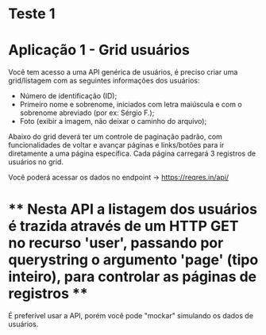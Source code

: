 # Teste 1
# Aplicação 1 - Grid usuários
 
Você tem acesso a uma API genérica de usuários, é preciso
 criar uma grid/listagem com as seguintes informações dos usuários:
 
- Número de identificação (ID);
- Primeiro nome e sobrenome, iniciados com letra maiúscula
 e com o sobrenome abreviado
(por ex: Sérgio F.);
- Foto (exibir a imagem, não deixar o caminho do arquivo);
 
Abaixo do grid deverá ter um controle de paginação padrão,
 com funcionalidades de voltar e avançar páginas e links/botões para ir diretamente a uma página específica. Cada página carregará 3 registros de usuários no grid.
 
 
Você poderá acessar os dados no endpoint ->
https://reqres.in/api/
 
# ** Nesta API a listagem dos usuários é trazida através de um HTTP GET no recurso 'user', passando por querystring o argumento 'page' (tipo inteiro), para controlar as páginas de registros **
 
É preferível usar a API, porém você pode "mockar" simulando
 os dados de usuários.
